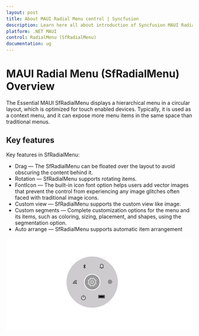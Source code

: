 ```yaml
---
layout: post
title: About MAUI Radial Menu control | Syncfusion
description: Learn here all about introduction of Syncfusion MAUI Radial Menu (SfRadialMenu) control, its elements and more.
platform: .NET MAUI
control: RadialMenu (SfRadialMenu)
documentation: ug
---
```


# MAUI Radial Menu (SfRadialMenu) Overview

The Essential MAUI SfRadialMenu displays a hierarchical menu in a circular layout, which is optimized for touch enabled devices. Typically, it is used as a context menu, and it can expose more menu items in the same space than traditional menus.

## Key features

Key features in SfRadialMenu:

* Drag — The SfRadialMenu can be floated over the layout to avoid obscuring the content behind it.
* Rotation — SfRadialMenu supports rotating items.
* FontIcon — The built-in icon font option helps users add vector images that prevent the control from experiencing any image glitches often faced with traditional image icons.
* Custom view — SfRadialMenu supports the custom view like image.
* Custom segments — Complete customization options for the menu and its items, such as coloring, sizing, placement, and shapes, using the segmentation option.
* Auto arrange — SfRadialMenu supports automatic item arrangement

![OverView of SfRadialMenu](images/overview.png)




